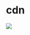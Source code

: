 # cdn
[![](https://data.jsdelivr.com/v1/package/gh/moezx/cdn/badge)](https://www.jsdelivr.com/package/gh/moezx/cdn)
